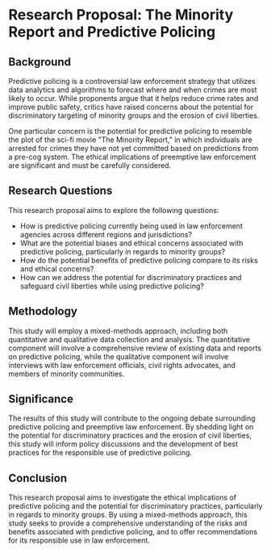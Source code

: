 # Research Proposal: The Minority Report and Predictive Policing

## Background
Predictive policing is a controversial law enforcement strategy that utilizes data analytics and algorithms to forecast where and when crimes are most likely to occur. While proponents argue that it helps reduce crime rates and improve public safety, critics have raised concerns about the potential for discriminatory targeting of minority groups and the erosion of civil liberties.

One particular concern is the potential for predictive policing to resemble the plot of the sci-fi movie "The Minority Report," in which individuals are arrested for crimes they have not yet committed based on predictions from a pre-cog system. The ethical implications of preemptive law enforcement are significant and must be carefully considered.

## Research Questions
This research proposal aims to explore the following questions:
- How is predictive policing currently being used in law enforcement agencies across different regions and jurisdictions?
- What are the potential biases and ethical concerns associated with predictive policing, particularly in regards to minority groups?
- How do the potential benefits of predictive policing compare to its risks and ethical concerns?
- How can we address the potential for discriminatory practices and safeguard civil liberties while using predictive policing?

## Methodology
This study will employ a mixed-methods approach, including both quantitative and qualitative data collection and analysis. The quantitative component will involve a comprehensive review of existing data and reports on predictive policing, while the qualitative component will involve interviews with law enforcement officials, civil rights advocates, and members of minority communities.

## Significance
The results of this study will contribute to the ongoing debate surrounding predictive policing and preemptive law enforcement. By shedding light on the potential for discriminatory practices and the erosion of civil liberties, this study will inform policy discussions and the development of best practices for the responsible use of predictive policing.

## Conclusion
This research proposal aims to investigate the ethical implications of predictive policing and the potential for discriminatory practices, particularly in regards to minority groups. By using a mixed-methods approach, this study seeks to provide a comprehensive understanding of the risks and benefits associated with predictive policing, and to offer recommendations for its responsible use in law enforcement.

